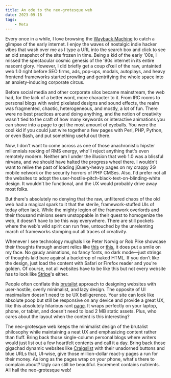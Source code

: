 ```yaml
---
title: An ode to the neo-grotesque web
date: 2023-09-18
tags:
    - Meta
---
```


Every once in a while, I love browsing the [Wayback Machine] to catch a glimpse of the early
internet. I enjoy the waves of nostalgic indie hacker vibes that wash over me as I type a
URL into the search box and click to see an old snapshot of the site frozen in time. Being a
kid of the early '00s, I missed the spectacular cosmic genesis of the '90s internet in its
entire nascent glory. However, I did briefly get a coup d'œil of the raw, untainted web 1.0
right before SEO firms, ads, pop-ups, modals, autoplays, and heavy frontend frameworks
started prowling and gentrifying the whole space into an anxiety-inducing corporate circus.

Before social media and other corporate silos became mainstream, the web had, for the lack
of a better word, more character to it. From IRC rooms to personal blogs with weird
pixelated designs and sound effects, the realm was fragmented, chaotic, heterogeneous, and
mostly, a lot of fun. There were no best practices around doing anything, and the notion of
creativity wasn't tied to the craft of how many keywords or interactive animations you can
shove into a page to get the most amount of eyeballs. You were the cool kid if you could
just wire together a few pages with Perl, PHP, Python, or even Bash, and put something
useful out there.

Now, I don't want to come across as one of those anachronistic hipster millennials reeking
of RMS energy, who'll reject anything that's even remotely modern. Neither am I under the
illusion that web 1.0 was a blissful nirvana, and we should have halted the progress wheel
there. I wouldn't want to relive the past of loading jQuery-heavy pages on my crappy 2G
mobile network or the security horrors of PHP CMSes. Also, I'd prefer not all the websites
to adopt the user-hostile-pitch-black-text-on-blinding-white design. It wouldn't be
functional, and the UX would probably drive away most folks.

But there's absolutely no denying that the raw, unfiltered chaos of the old web had a
magical spark to it that the sterile, framework-stuffed UIs of today often lack. While the
mighty legion of the framework overlords and their thousand minions seem unstoppable in
their quest to homogenize the web, it doesn't have to be this way everywhere. There are
still pockets where the web's wild spirit can run free, untouched by the unrelenting march
of frameworks stomping out all traces of creativity.

Whenever I see technology mughals like Peter Norvig or Rob Pike showcase their thoughts
through ancient relics like [this][peter norvig] or [this][rob pike], it does put a smile on
my face. No gaudy animations, no fancy fonts, no dark mode—just strings of thoughts laid
bare against a backdrop of naked HTML. If you don't like the design, just load the content
with Safari or Firefox reader and you're golden. Of course, not all websites have to be like
this but not every website has to look like [Stripe]'s either.

People often conflate this [brutalist] approach to designing websites with user-hostile,
overly minimalist, and lazy design. The opposite of UI maximalism doesn't need to be
UX belligerence. Your site can look like absolute poop but still be responsive on any device
and provide a great UX, like this absolutely hilarious rant [page]. It wraps perfectly on
your laptop, phone, or tablet, and doesn't need to load 2 MB static assets. Plus, who cares
about the layout when the content is this interesting?

The neo-grotesque web keeps the minimalist design of the brutalist philosophy while
maintaining a neat UX and emphasizing content rather than fluff. Bring back those
single-column personal blogs where writers would just list out a few heartfelt contents and
call it a day. Bring back those gigachad dynamic websites like [Craigslist] with their
unadorned buttons and blue URLs that, UI-wise, give those million-dollar react-y pages a run
for their money. As long as the pages wrap on your phone, what's there to complain about?
Ugly can still be beautiful. Excrement contains nutrients. All hail the neo-grotesque web!

[wayback machine]: http://web.archive.org/
[brutalist]: https://designlab.com/blog/examples-brutalism-in-web-design/
[peter norvig]: http://www.norvig.com/
[rob pike]: https://commandcenter.blogspot.com/
[stripe]: https://stripe.com/
[page]: https://motherfuckingwebsite.com/
[craigslist]: https://www.craigslist.org/about/sites#US
